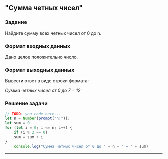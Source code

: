 ## "Сумма четных чисел"

### Задание

Найдите сумму всех четных чисел от 0 до n.

### Формат входных данных

Дано целое положительно число.

### Формат выходных данных

Вывести ответ в виде строки формата:

_Сумма четных чисел от 0 до 7 = 12_

### Решение задачи

```javascript
// TODO: you code here...
let n = Number(prompt("n:"));
let sum = 0
for (let i = 0; i <= n; i++) {
    if (i % 2 == 0) 
    sum = sum + i
}
    console.log("Сумма четных чисел от 0 до " + n + " = " + sum)
```

---
